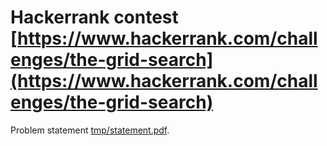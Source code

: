# Hackerrank contest [https://www.hackerrank.com/challenges/the-grid-search](https://www.hackerrank.com/challenges/the-grid-search)

Problem statement [tmp/statement.pdf](tmp/statement.pdf).

